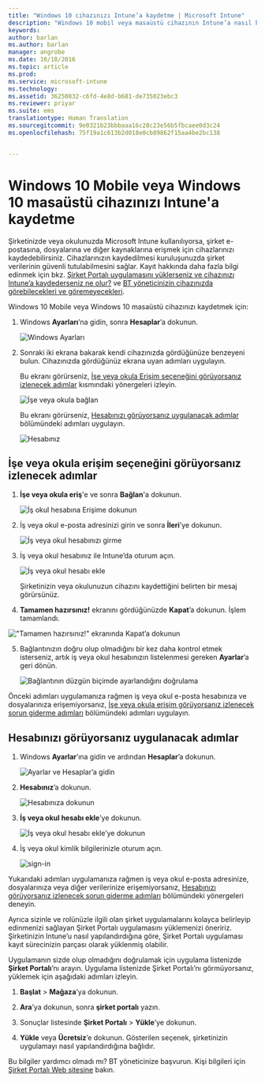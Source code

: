 ```yaml
---
title: "Windows 10 cihazınızı Intune’a kaydetme | Microsoft Intune"
description: "Windows 10 mobil veya masaüstü cihazının Intune’a nasıl kaydedildiği açıklanır."
keywords: 
author: barlan
ms.author: barlan
manager: angrobe
ms.date: 10/18/2016
ms.topic: article
ms.prod: 
ms.service: microsoft-intune
ms.technology: 
ms.assetid: 36250832-c6fd-4e8d-b681-de735023ebc3
ms.reviewer: priyar
ms.suite: ems
translationtype: Human Translation
ms.sourcegitcommit: 9e0321b23bbbaaa16c28c23e56b5fbcaee0d3c24
ms.openlocfilehash: 75f19a1c613b2d018e0cb89862f15aa4be2bc138


---
```



# Windows 10 Mobile veya Windows 10 masaüstü cihazınızı Intune'a kaydetme

Şirketinizde veya okulunuzda Microsoft Intune kullanılıyorsa, şirket e-postasına, dosyalarına ve diğer kaynaklarına erişmek için cihazlarınızı kaydedebilirsiniz. Cihazlarınızın kaydedilmesi kuruluşunuzda şirket verilerinin güvenli tutulabilmesini sağlar. Kayıt hakkında daha fazla bilgi edinmek için bkz. [Şirket Portalı uygulamasını yüklerseniz ve cihazınızı Intune’a kaydederseniz ne olur?](what-happens-if-you-install-the-company-portal-app-and-enroll-your-device-in-intune-windows.md) ve [BT yöneticinizin cihazınızda görebilecekleri ve göremeyecekleri](what-can-your-it-administrator-see-when-you-enroll-your-device-in-intune-windows.md).


Windows 10 Mobile veya Windows 10 masaüstü cihazınızı kaydetmek için:

1.  Windows **Ayarları**’na gidin, sonra **Hesaplar**’a dokunun.

    ![Windows Ayarları](./media/w10-enroll-rs1-settings-accounts.png)

2.  Sonraki iki ekrana bakarak kendi cihazınızda gördüğünüze benzeyeni bulun. Cihazınızda gördüğünüz ekrana uyan adımları uygulayın.

    Bu ekranı görürseniz, [İşe veya okula Erişim seçeneğini görüyorsanız izlenecek adımlar](#steps-to-follow-if-you-see-access-work-or-school) kısmındaki yönergeleri izleyin.

    ![İşe veya okula bağlan](./media/w10-enroll-rs1-connect-to-work-or-school.png)

    Bu ekranı görürseniz, [Hesabınızı görüyorsanız uygulanacak adımlar](#steps-to-follow-if-you-see-your-account) bölümündeki adımları uygulayın.

    ![Hesabınız](./media/w10-enroll-2-accounts-your-account.png)

## İşe veya okula erişim seçeneğini görüyorsanız izlenecek adımlar

1.  **İşe veya okula eriş**'e ve sonra **Bağlan**'a dokunun.

    ![İş okul hesabına Erişime dokunun](./media/w10-enroll-rs1-connect-to-work-or-school.png)

2.  İş veya okul e-posta adresinizi girin ve sonra **İleri**’ye dokunun.

    ![İş veya okul hesabınızı girme](./media/w10-enroll-rs1-set-up-work-or-school-account.png)

3. İş veya okul hesabınız ile Intune’da oturum açın.

    ![İş veya okul hesabı ekle](./media/w10-enroll-rs1-enter-your-credentials.png)

    Şirketinizin veya okulunuzun cihazını kaydettiğini belirten bir mesaj görürsünüz.

4. **Tamamen hazırsınız!** ekranını gördüğünüzde **Kapat**’a dokunun. İşlem tamamlandı.

  !["Tamamen hazırsınız!" ekranında Kapat’a dokunun](./media/w10-enroll-rs1-youre-all-set.png)

5. Bağlantınızın doğru olup olmadığını bir kez daha kontrol etmek isterseniz, artık iş veya okul hesabınızın listelenmesi gereken **Ayarlar**’a geri dönün.

    ![Bağlantının düzgün biçimde ayarlandığını doğrulama](./media/w10-enroll-rs1-validate-successful-enrollment.png)

Önceki adımları uygulamanıza rağmen iş veya okul e-posta hesabınıza ve dosyalarınıza erişemiyorsanız, [İşe veya okula erişim görüyorsanız izlenecek sorun giderme adımları](troubleshoot-your-windows-10-device-windows.md#troubleshooting-steps-to-follow-if-you-see-access-work-or-school) bölümündeki adımları uygulayın.


## Hesabınızı görüyorsanız uygulanacak adımlar

1.  Windows **Ayarlar**’ına gidin ve ardından **Hesaplar**’a dokunun.

    ![Ayarlar ve Hesaplar’a gidin](./media/W10-enroll-1-settings-accounts.png)

2.  **Hesabınız**’a dokunun.

    ![Hesabınıza dokunun](./media/W10-enroll-2-accounts-your-account.png)

3.  **İş veya okul hesabı ekle**’ye dokunun.

    ![İş veya okul hesabı ekle’ye dokunun](./media/w10-enroll-3-add-work-school-acct.png)

4.  İş veya okul kimlik bilgilerinizle oturum açın.

    ![sign-in](./media/W10-enroll-4-sign-in.png)

Yukarıdaki adımları uygulamanıza rağmen iş veya okul e-posta adresinize, dosyalarınıza veya diğer verilerinize erişemiyorsanız, [Hesabınızı görüyorsanız izlenecek sorun giderme adımları](troubleshoot-your-windows-10-device-windows.md#troubleshooting-steps-to-follow-if-you-see-your-account) bölümündeki yönergeleri deneyin.

Ayrıca sizinle ve rolünüzle ilgili olan şirket uygulamalarını kolayca belirleyip edinmenizi sağlayan Şirket Portalı uygulamasını yüklemenizi öneririz. Şirketinizin Intune’u nasıl yapılandırdığına göre, Şirket Portalı uygulaması kayıt sürecinizin parçası olarak yüklenmiş olabilir.

Uygulamanın sizde olup olmadığını doğrulamak için uygulama listenizde **Şirket Portalı**’nı arayın. Uygulama listenizde Şirket Portalı’nı görmüyorsanız, yüklemek için aşağıdaki adımları izleyin.

1.  **Başlat** &gt; **Mağaza**’ya dokunun.

2.  **Ara**’ya dokunun, sonra **şirket portalı** yazın.

3.  Sonuçlar listesinde **Şirket Portalı** &gt; **Yükle**’ye dokunun.

4.  **Yükle** veya **Ücretsiz**’e dokunun. Gösterilen seçenek, şirketinizin uygulamayı nasıl yapılandırdığına bağlıdır.

Bu bilgiler yardımcı olmadı mı? BT yöneticinize başvurun. Kişi bilgileri için [Şirket Portalı Web sitesine](http://portal.manage.microsoft.com) bakın.





<!--HONumber=Oct16_HO1-->


